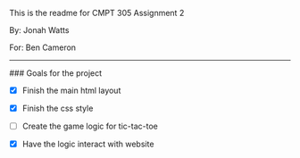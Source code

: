 This is the readme for CMPT 305 Assignment 2

By: Jonah Watts

For: Ben Cameron

---

### Goals for the project

- [x] Finish the main html layout

- [x] Finish the css style

- [ ] Create the game logic for tic-tac-toe

- [x] Have the logic interact with website